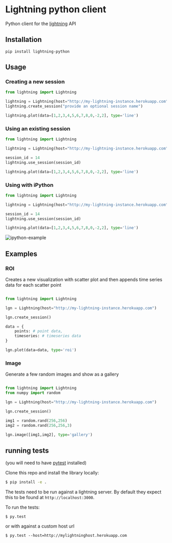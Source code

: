 Lightning python client
================

Python client for the [lightning](https://github.com/mathisonian/lightning) API

## Installation

```
pip install lightning-python
```

## Usage

### Creating a new session

```python
from lightning import Lightning

lightning = Lightning(host="http://my-lightning-instance.herokuapp.com")
lightning.create_session("provide an optional session name")

lightning.plot(data=[1,2,3,4,5,6,7,8,0,-2,2], type='line')

```

### Using an existing session


```python
from lightning import Lightning

lightning = Lightning(host="http://my-lightning-instance.herokuapp.com")

session_id = 14
lightning.use_session(session_id)

lightning.plot(data=[1,2,3,4,5,6,7,8,0,-2,2], type='line')

```

### Using with iPython

```python
from lightning import Lightning

lightning = Lightning(host="http://my-lightning-instance.herokuapp.com", ipython=True)

session_id = 14
lightning.use_session(session_id)

lightning.plot(data=[1,2,3,4,5,6,7,8,0,-2,2], type='line')

```

![ipython-example](http://i.gif.fm/6ZTdQ.png)




## Examples

### ROI

Creates a new visualization with scatter plot and then appends time series data for each scatter point

```python

from lightning import Lightning

lgn = Lightning(host="http://my-lightning-instance.herokuapp.com")

lgn.create_session()

data = {
    points: # point data,
    timeseries: # timeseries data
}

lgn.plot(data=data, type='roi')

```

### Image

Generate a few random images and show as a gallery

```python

from lightning import Lightning
from numpy import random

lgn = Lightning(host="http://my-lightning-instance.herokuapp.com")

lgn.create_session()

img1 = random.rand(256,256)
img2 = random.rand(256,256,3)

lgn.image([img1,img2], type='gallery')

```

## running tests


(you will need to have [pytest](http://pytest.org/latest/) installed)


Clone this repo and install the library locally:

```sh
$ pip install -e .
``` 


The tests need to be run against a lightning server. By default they expect
this to be found at `http://localhost:3000`.

To run the tests:

```
$ py.test
```

or with against a custom host url


```
$ py.test --host=http://mylightninghost.herokuapp.com
```



